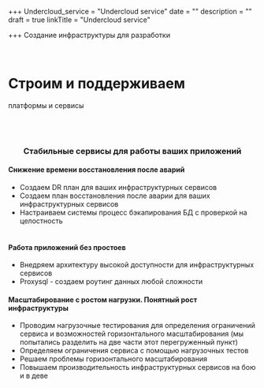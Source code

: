 +++
Undercloud_service = "Undercloud service"
date = ""
description = ""
draft = true
linkTitle = "Undercloud service"

+++
Создание инфраструктуры для разработки  
<br></br>
# Строим и поддерживаем
платформы и сервисы
<br></br>
<br></br>
### <center>**Стабильные сервисы для работы ваших приложений**</center>


#### Снижение времени восстановления после аварий
* Создаем DR план для ваших инфраструктурных сервисов
* Создаем план восстановления после аварии для ваших инфраструктурных сервисов
* Настраиваем системы процесс бэкапирования БД с проверкой на целостность
<br></br>

#### Работа приложений без простоев
* Внедряем архитектуру высокой доступности для инфраструктурных сервисов 
* Proxysql - создаем роутинг данных любой сложности

#### Масштабирование с ростом нагрузки. Понятный рост инфраструктуры 
* Проводим нагрузочные тестирования для определения ограничений сервиса и возможностей горизонтального масштабирования (мы попытались разделить на две части этот перегруженный пункт)
* Определяем ограничения сервиса с помощью нагрузочных тестов
* Решаем проблемы горизонтального масштабирования
* Повышаем производительность инфраструктурных сервисов на бою и в деве
